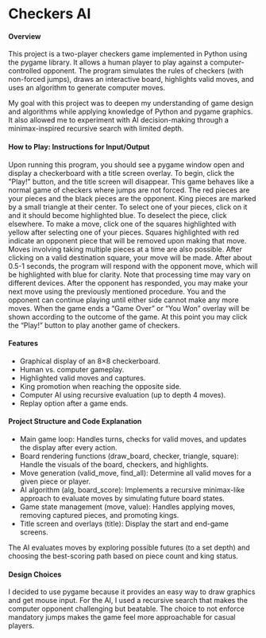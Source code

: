 # Checkers AI

#### Overview
This project is a two-player checkers game implemented in Python using the pygame library. It allows a human player to play against a computer-controlled opponent. The program simulates the rules of checkers (with non-forced jumps), draws an interactive board, highlights valid moves, and uses an algorithm to generate computer moves.

My goal with this project was to deepen my understanding of game design and algorithms while applying knowledge of Python and pygame graphics. It also allowed me to experiment with AI decision-making through a minimax-inspired recursive search with limited depth.

#### How to Play: Instructions for Input/Output
Upon running this program, you should see a pygame window open and display a checkerboard with a
title screen overlay. To begin, click the "Play!" button, and the title screen will disappear.
This game behaves like a normal game of checkers where jumps are not forced. The red pieces are
your pieces and the black pieces are the opponent. King pieces are marked by a small triangle at
their center. To select one of your pieces, click on it and it should become highlighted blue.
To deselect the piece, click elsewhere. To make a move, click one of the squares highlighted with
yellow after selecting one of your pieces. Squares highlighted with red indicate an opponent piece
that will be removed upon making that move. Moves involving taking multiple pieces at a time are
also possible. After clicking on a valid destination square, your move will be made. After about
0.5-1 seconds, the program will respond with the opponent move, which will be highlighted with blue
for clarity. Note that processing time may vary on different devices. After the opponent has
responded, you may make your next move using the previously mentioned procedure. You and the
opponent can continue playing until either side cannot make any more moves. When the game ends a
“Game Over” or “You Won” overlay will be shown according to the outcome of the game. At this point
you may click the “Play!” button to play another game of checkers.

#### Features
- Graphical display of an 8×8 checkerboard.
- Human vs. computer gameplay.
- Highlighted valid moves and captures.
- King promotion when reaching the opposite side.
- Computer AI using recursive evaluation (up to depth 4 moves).
- Replay option after a game ends.

#### Project Structure and Code Explanation

- Main game loop: Handles turns, checks for valid moves, and updates the display after every action.
- Board rendering functions (draw_board, checker, triangle, square): Handle the visuals of the board, checkers, and highlights.
- Move generation (valid_move, find_all): Determine all valid moves for a given piece or player.
- AI algorithm (alg, board_score): Implements a recursive minimax-like approach to evaluate moves by simulating future board states.
- Game state management (move, value): Handles applying moves, removing captured pieces, and promoting kings.
- Title screen and overlays (title): Display the start and end-game screens.

The AI evaluates moves by exploring possible futures (to a set depth) and choosing the best-scoring path based on piece count and king status.

#### Design Choices

I decided to use pygame because it provides an easy way to draw graphics and get mouse input. For the AI, I used a recursive search that makes the computer opponent challenging but beatable. The choice to not enforce mandatory jumps makes the game feel more approachable for casual players.
